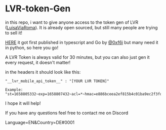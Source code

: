 # LVR-token-Gen

in this repo, i want to give anyone access to the token gen of LVR ([LuisaViaRoma](https://www.luisaviaroma.com/)). It is already open sourced, but still many people are trying to sell it!

[HERE](https://github.com/0xf6i/lvr-token-gen) it got first published in typescript and Go by [@0xf6i](https://github.com/0xf6i/)
but many need it in python, so here you go!

A LVR Token is always valid for 30 minutes, but you can also just gen it every request, it doesn't matter!

in the headers it should look like this:
```
"__lvr_mobile_api_token__" : "[YOUR LVR TOKEN]" 

Example: "st=1658805332~exp=1658807432~acl=*~hmac=e886bceea2ef815b4c01ba9ec2f3fdd8d45d63f2f15fe313d9774c4aa248bb75"
```

I hope it will help!

If you have any questions feel free to contact me on Discord 

Language=EN&Country=DE#0001


